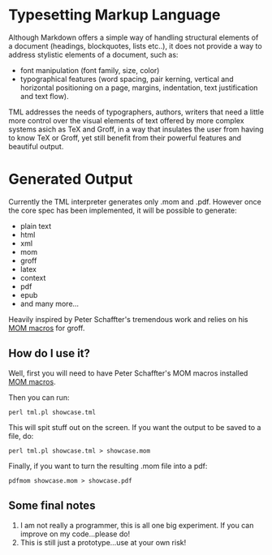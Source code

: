 # Typesetting Markup Language
Although Markdown offers a simple way of handling structural elements of a document (headings, blockquotes, lists etc..), it does not provide a way to address stylistic elements of a document, such as:

- font manipulation (font family, size, color) 
- typographical features (word spacing, pair kerning, vertical and horizontal positioning on a page, margins, indentation, text justification and text flow).

TML addresses the needs of typographers, authors, writers that need a little more control over the visual elements of text offered by more complex systems asich as TeX and Groff, in a way that insulates the user from having to know TeX or Groff, yet still benefit from their powerful features and beautiful output. 

# Generated Output
Currently the TML interpreter generates only .mom and .pdf.  However once the core spec has been implemented, it will be possible to generate:

- plain text
- html
- xml
- mom
- groff
- latex
- context
- pdf
- epub
- and many more...

Heavily inspired by Peter Schaffter's tremendous work and relies on his [MOM macros](http://www.schaffter.ca/mom/mom-05.html) for groff.

## How do I use it?

Well, first you will need to have Peter Schaffter's MOM macros installed [MOM macros](http://www.schaffter.ca/mom/mom-05.html).

Then you can run:

`perl tml.pl showcase.tml`

This will spit stuff out on the screen. If you want the output to be saved to a file, do:

`perl tml.pl showcase.tml > showcase.mom`

Finally, if you want to turn the resulting .mom file into a pdf:

`pdfmom showcase.mom > showcase.pdf`

## Some final notes

1. I am not really a programmer, this is all one big experiment. If you can improve on my code...please do!
2. This is still just a prototype...use at your own risk!

